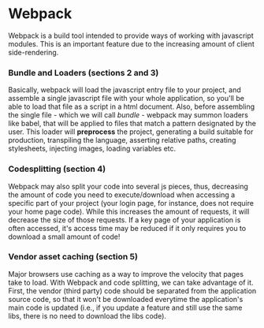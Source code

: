 # Webpack

Webpack is a build tool intended to provide ways of working with javascript modules.
This is an important feature due to the increasing amount of client side-rendering.

### Bundle and Loaders (sections 2 and 3)
Basically, webpack will load the javascript entry file to your project, and assemble a single javascript file with your whole application,
so you'll be able to load that file as a script in a html document.
Also, before assembling the single file - which we will call *bundle* - webpack may summon loaders like babel,
that will be applied to files that match a pattern designated by the user. This loader will **preprocess** the project,
generating a build suitable for production, transpiling the language, asserting relative paths, creating stylesheets,
injecting images, loading variables etc.

### Codesplitting (section 4)
Webpack may also split your code into several js pieces, thus, decreasing the amount of code you need to execute/download
when accessing a specific part of your project (your login page, for instance, does not require your home page code).
While this increases the amount of requests, it will decrease the size of those requests. If a key page of your application is often accessed,
it's access time may be reduced if it only requires you to download a small amount of code!

### Vendor asset caching (section 5)
Major browsers use caching as a way to improve the velocity that pages take to load. With Webpack and code splitting, we can take advantage of it. First, the vendor (third party) code should be separated from the application source code, so that it won't be downloaded everytime the application's main code is updated (i.e., if you update a feature and still use the same libs, there is no need to download the libs code).
